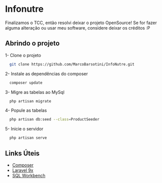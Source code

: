 
# Infonutre

Finalizamos o TCC, então resolvi deixar o projeto OpenSource! Se for fazer alguma alteração ou usar meu software, considere deixar os créditos :P

## Abrindo o projeto

1- Clone o projeto

```bash
  git clone https://github.com/MarcoBarsotini/InfoNutre.git
```

2- Instale as dependências do composer

```bash
  composer update
```

3- Migre as tabelas ao MySql

```bash
  php artisan migrate
```

4- Popule as tabelas

```bash
  php artisan db:seed --class=ProductSeeder
```

5- Inicie o servidor

```bash
  php artisan serve
```


## Links Úteis

 - [Composer](https://getcomposer.org/download/)
 - [Laravel 9x](https://laravel.com/docs/9.x)
 - [SQL Workbench](https://dev.mysql.com/downloads/workbench/)

